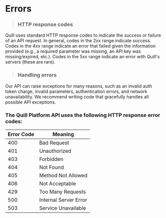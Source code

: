 # Errors

> ### HTTP response codes
Quill uses standard HTTP response codes to indicate the success or failure of an API request. In general, codes in the 2xx range indicate success. Codes in the 4xx range indicate an error that failed given the information provided (e.g., a required parameter was missing, an API key was missing/expired, etc.). Codes in the 5xx range indicate an error with Quill's servers (these are rare).

> ### Handling errors
Our API can raise exceptions for many reasons, such as an invalid auth token charge, invalid parameters, authentication errors, and network unavailability. We recommend writing code that gracefully handles all possible API exceptions.

### The Quill Platform API uses the following HTTP response error codes:


Error Code | Meaning
---------- | -------
400 | Bad Request 
401 | Unauthorized 
403 | Forbidden
404 | Not Found 
405 | Method Not Allowed
406 | Not Acceptable
429 | Too Many Requests
500 | Internal Server Error
503 | Service Unavailable
